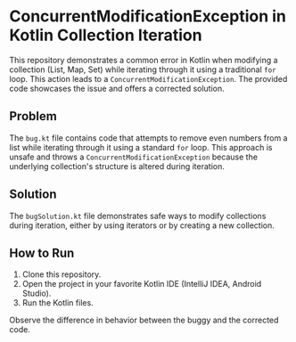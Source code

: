 # ConcurrentModificationException in Kotlin Collection Iteration

This repository demonstrates a common error in Kotlin when modifying a collection (List, Map, Set) while iterating through it using a traditional `for` loop. This action leads to a `ConcurrentModificationException`. The provided code showcases the issue and offers a corrected solution.

## Problem

The `bug.kt` file contains code that attempts to remove even numbers from a list while iterating through it using a standard `for` loop. This approach is unsafe and throws a `ConcurrentModificationException` because the underlying collection's structure is altered during iteration.

## Solution

The `bugSolution.kt` file demonstrates safe ways to modify collections during iteration, either by using iterators or by creating a new collection.

## How to Run

1. Clone this repository.
2. Open the project in your favorite Kotlin IDE (IntelliJ IDEA, Android Studio).
3. Run the Kotlin files.

Observe the difference in behavior between the buggy and the corrected code.